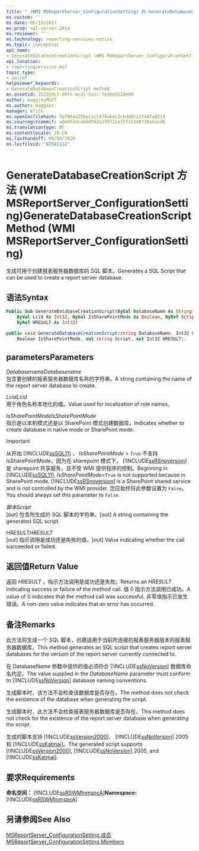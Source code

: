 ```yaml
---
title: " (WMI MSReportServer_ConfigurationSetting) 的 GenerateDatabaseCreationScript 方法 |Microsoft Docs"
ms.custom: ''
ms.date: 06/13/2017
ms.prod: sql-server-2014
ms.reviewer: ''
ms.technology: reporting-services-native
ms.topic: conceptual
api_name:
- GenerateDatabaseCreationScript (WMI MSReportServer_ConfigurationSetting Class)
api_location:
- reportingservices.mof
topic_type:
- apiref
helpviewer_keywords:
- GenerateDatabaseCreationScript method
ms.assetid: 25232dc7-00fe-4cd1-8a1c-7e36d552de00
author: maggiesMSFT
ms.author: maggies
manager: kfile
ms.openlocfilehash: 5e798aa25bec1cc478a6ec2cbdd0c21f44fa8215
ms.sourcegitcommit: ad4d92dce894592a259721a1571b1d8736abacdb
ms.translationtype: MT
ms.contentlocale: zh-CN
ms.lasthandoff: 08/04/2020
ms.locfileid: "87581112"
---
```

# <a name="generatedatabasecreationscript-method-wmi-msreportserver_configurationsetting"></a><span data-ttu-id="05ebd-102">GenerateDatabaseCreationScript 方法 (WMI MSReportServer_ConfigurationSetting)</span><span class="sxs-lookup"><span data-stu-id="05ebd-102">GenerateDatabaseCreationScript Method (WMI MSReportServer_ConfigurationSetting)</span></span>
  <span data-ttu-id="05ebd-103">生成可用于创建报表服务器数据库的 SQL 脚本。</span><span class="sxs-lookup"><span data-stu-id="05ebd-103">Generates a SQL Script that can be used to create a report server database.</span></span>  
  
## <a name="syntax"></a><span data-ttu-id="05ebd-104">语法</span><span class="sxs-lookup"><span data-stu-id="05ebd-104">Syntax</span></span>  
  
```vb  
Public Sub GenerateDatabaseCreationScript(ByVal DatabaseName As String, _  
    ByVal Lcid As Int32, ByVal IsSharePointMode As Boolean, ByRef Script As String, _  
    ByRef HRESULT As Int32)  
```  
  
```csharp  
public void GenerateDatabaseCreationScript(string DatabaseName, Int32 Lcid,   
    Boolean IsSharePointMode, out string Script, out Int32 HRESULT);  
```  
  
## <a name="parameters"></a><span data-ttu-id="05ebd-105">parameters</span><span class="sxs-lookup"><span data-stu-id="05ebd-105">Parameters</span></span>  
 <span data-ttu-id="05ebd-106">*Databasename*</span><span class="sxs-lookup"><span data-stu-id="05ebd-106">*Databasename*</span></span>  
 <span data-ttu-id="05ebd-107">包含要创建的报表服务器数据库名称的字符串。</span><span class="sxs-lookup"><span data-stu-id="05ebd-107">A string containing the name of the report server database to create.</span></span>  
  
 <span data-ttu-id="05ebd-108">*Lcid*</span><span class="sxs-lookup"><span data-stu-id="05ebd-108">*Lcid*</span></span>  
 <span data-ttu-id="05ebd-109">用于角色名称本地化的值。</span><span class="sxs-lookup"><span data-stu-id="05ebd-109">Value used for localization of role names.</span></span>  
  
 <span data-ttu-id="05ebd-110">*IsSharePointMode*</span><span class="sxs-lookup"><span data-stu-id="05ebd-110">*IsSharePointMode*</span></span>  
 <span data-ttu-id="05ebd-111">指示是以本机模式还是以 SharePoint 模式创建数据库。</span><span class="sxs-lookup"><span data-stu-id="05ebd-111">Indicates whether to create database in native mode or SharePoint mode.</span></span>  
  
> [!IMPORTANT]  
>  <span data-ttu-id="05ebd-112">从开始 [!INCLUDE[ssSQL11](../../includes/sssql11-md.md)] ， *IsSharePointMode* = `True` 不支持 IsSharePointMode，因为在 sharepoint 模式下， [!INCLUDE[ssRSnoversion](../../includes/ssrsnoversion-md.md)] 是 sharepoint 共享服务，且不受 WMI 提供程序的控制。</span><span class="sxs-lookup"><span data-stu-id="05ebd-112">Beginning in [!INCLUDE[ssSQL11](../../includes/sssql11-md.md)], *IsSharePointMode*=`True` is not supported because in SharePoint mode, [!INCLUDE[ssRSnoversion](../../includes/ssrsnoversion-md.md)] is a SharePoint shared service and is not controlled by the WMI provider.</span></span> <span data-ttu-id="05ebd-113">您应始终将此参数设置为 `False`。</span><span class="sxs-lookup"><span data-stu-id="05ebd-113">You should always set this parameter to `False`.</span></span>  
  
 <span data-ttu-id="05ebd-114">*脚本*</span><span class="sxs-lookup"><span data-stu-id="05ebd-114">*Script*</span></span>  
 <span data-ttu-id="05ebd-115">[out] 包含所生成的 SQL 脚本的字符串。</span><span class="sxs-lookup"><span data-stu-id="05ebd-115">[out] A string containing the generated SQL script.</span></span>  
  
 <span data-ttu-id="05ebd-116">*HRESULT*</span><span class="sxs-lookup"><span data-stu-id="05ebd-116">*HRESULT*</span></span>  
 <span data-ttu-id="05ebd-117">[out] 指示调用是成功还是失败的值。</span><span class="sxs-lookup"><span data-stu-id="05ebd-117">[out] Value indicating whether the call succeeded or failed.</span></span>  
  
## <a name="return-value"></a><span data-ttu-id="05ebd-118">返回值</span><span class="sxs-lookup"><span data-stu-id="05ebd-118">Return Value</span></span>  
 <span data-ttu-id="05ebd-119">返回 *HRESULT* ，指示方法调用是成功还是失败。</span><span class="sxs-lookup"><span data-stu-id="05ebd-119">Returns an *HRESULT* indicating success or failure of the method call.</span></span> <span data-ttu-id="05ebd-120">值 0 指示方法调用已成功。</span><span class="sxs-lookup"><span data-stu-id="05ebd-120">A value of 0 indicates that the method call was successful.</span></span> <span data-ttu-id="05ebd-121">非零值指示已发生错误。</span><span class="sxs-lookup"><span data-stu-id="05ebd-121">A non-zero value indicates that an error has occurred.</span></span>  
  
## <a name="remarks"></a><span data-ttu-id="05ebd-122">备注</span><span class="sxs-lookup"><span data-stu-id="05ebd-122">Remarks</span></span>  
 <span data-ttu-id="05ebd-123">此方法将生成一个 SQL 脚本，创建适用于当前所连接的报表服务器版本的报表服务器数据库。</span><span class="sxs-lookup"><span data-stu-id="05ebd-123">This method generates an SQL script that creates report server databases for the version of the report server currently connected to.</span></span>  
  
 <span data-ttu-id="05ebd-124">在 DatabaseName  参数中提供的值必须符合 [!INCLUDE[ssNoVersion](../../includes/ssnoversion-md.md)] 数据库命名约定。</span><span class="sxs-lookup"><span data-stu-id="05ebd-124">The value supplied in the *DatabaseName* parameter must conform to [!INCLUDE[ssNoVersion](../../includes/ssnoversion-md.md)] database naming conventions.</span></span>  
  
 <span data-ttu-id="05ebd-125">生成脚本时，该方法不会检查该数据库是否存在。</span><span class="sxs-lookup"><span data-stu-id="05ebd-125">The method does not check the existence of the database when generating the script.</span></span>  
  
 <span data-ttu-id="05ebd-126">生成脚本时，此方法不会检查报表服务器数据库是否存在。</span><span class="sxs-lookup"><span data-stu-id="05ebd-126">This method does not check for the existence of the report server database when generating the script.</span></span>  
  
 <span data-ttu-id="05ebd-127">生成的脚本支持 [!INCLUDE[ssVersion2000](../../includes/ssversion2000-md.md)]、 [!INCLUDE[ssNoVersion](../../includes/ssnoversion-md.md)] 2005 和 [!INCLUDE[ssKatmai](../../includes/sskatmai-md.md)]。</span><span class="sxs-lookup"><span data-stu-id="05ebd-127">The generated script supports [!INCLUDE[ssVersion2000](../../includes/ssversion2000-md.md)], [!INCLUDE[ssNoVersion](../../includes/ssnoversion-md.md)] 2005, and [!INCLUDE[ssKatmai](../../includes/sskatmai-md.md)].</span></span>  
  
## <a name="requirements"></a><span data-ttu-id="05ebd-128">要求</span><span class="sxs-lookup"><span data-stu-id="05ebd-128">Requirements</span></span>  
 <span data-ttu-id="05ebd-129">**命名空间：** [!INCLUDE[ssRSWMInmspcA](../../includes/ssrswminmspca-md.md)]</span><span class="sxs-lookup"><span data-stu-id="05ebd-129">**Namespace:** [!INCLUDE[ssRSWMInmspcA](../../includes/ssrswminmspca-md.md)]</span></span>  
  
## <a name="see-also"></a><span data-ttu-id="05ebd-130">另请参阅</span><span class="sxs-lookup"><span data-stu-id="05ebd-130">See Also</span></span>  
 [<span data-ttu-id="05ebd-131">MSReportServer_ConfigurationSetting 成员</span><span class="sxs-lookup"><span data-stu-id="05ebd-131">MSReportServer_ConfigurationSetting Members</span></span>](msreportserver-configurationsetting-members.md)  
  
  
